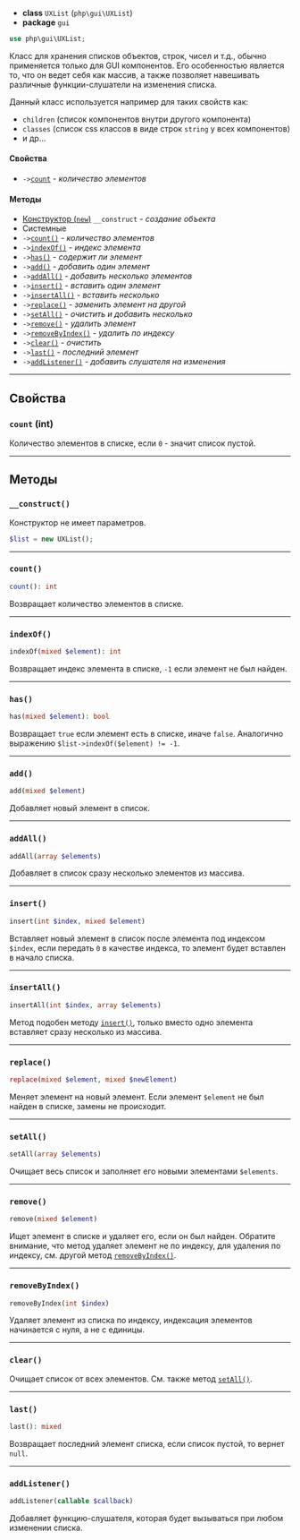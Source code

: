 - **class** `UXList` (`php\gui\UXList`)
- **package** `gui`

```php
use php\gui\UXList;
```

Класс для хранения списков объектов, строк, чисел и т.д., обычно применяется только для GUI компонентов. Его особенностью является то, что он ведет себя как массив, а также позволяет навешивать различные функции-слушатели на изменения списка.

Данный класс используется например для таких свойств как:
- `children` (список компонентов внутри другого компонента)
- `classes` (список css классов в виде строк `string` у всех компонентов)
- и др...

#### Свойства
 - `->`[`count`](#count-int) - _количество элементов_

#### Методы
- [Конструктор (`new`)](#__construct) `__construct` - _создание объекта_
- Системные
 - `->`[`count()`](#count) - _количество элементов_
 - `->`[`indexOf()`](#indexof) - _индекс элемента_
 - `->`[`has()`](#has) - _содержит ли элемент_
 - `->`[`add()`](#add) - _добавить один элемент_
 - `->`[`addAll()`](#addall) - _добавить несколько элементов_
 - `->`[`insert()`](#insert) - _вставить один элемент_
 - `->`[`insertAll()`](#insertall) - _вставить несколько_
 - `->`[`replace()`](#replace) - _заменить элемент на другой_
 - `->`[`setAll()`](#setAll) - _очистить и добавить несколько_
 - `->`[`remove()`](#remove) - _удалить элемент_
 - `->`[`removeByIndex()`](#removebyindex) - _удалить по индексу_
 - `->`[`clear()`](#clear) - _очистить_
 - `->`[`last()`](#last) - _последний элемент_
 - `->`[`addListener()`](#addlistener) - _добавить слушателя на изменения_

---

## Свойства

### `count` (int)
Количество элементов в списке, если `0` - значит список пустой.

---

## Методы

### `__construct()`
Конструктор не имеет параметров. 
```php
$list = new UXList();
```

---

### `count()`
```php
count(): int
```
Возвращает количество элементов в списке.

---

### `indexOf()`
```php
indexOf(mixed $element): int
```
Возвращает индекс элемента в списке, `-1` если элемент не был найден.

---

### `has()`
```php
has(mixed $element): bool
```
Возвращает `true` если элемент есть в списке, иначе `false`. Аналогично выражению `$list->indexOf($element) != -1`.

---

### `add()`
```php
add(mixed $element)
```
Добавляет новый элемент в список.

---

### `addAll()`
```php
addAll(array $elements)
```
Добавляет в список сразу несколько элементов из массива.

---

### `insert()`
```php
insert(int $index, mixed $element)
```
Вставляет новый элемент в список после элемента под индексом `$index`, если передать `0` в качестве индекса, то элемент будет вставлен в начало списка.

---

### `insertAll()`
```php
insertAll(int $index, array $elements)
```
Метод подобен методу [`insert()`](#insert), только вместо одно элемента вставляет сразу несколько из массива.

---

### `replace()` 
```php
replace(mixed $element, mixed $newElement)
```
Меняет элемент на новый элемент. Если элемент `$element` не был найден в списке, замены не происходит.

---

### `setAll()`
```php
setAll(array $elements)
```
Очищает весь список и заполняет его новыми элементами `$elements`.

---

### `remove()`
```php
remove(mixed $element)
```
Ищет элемент в списке и удаляет его, если он был найден. Обратите внимание, что метод удаляет элемент не по индексу, для удаления по индексу, см. другой метод [`removeByIndex()`](#removebyindex).

---

### `removeByIndex()`
```php
removeByIndex(int $index)
```
Удаляет элемент из списка по индексу, индексация элементов начинается с нуля, а не с единицы.

---

### `clear()`
Очищает список от всех элементов. См. также метод [`setAll()`](#setall).

---

### `last()`
```php
last(): mixed
```
Возвращает последний элемент списка, если список пустой, то вернет `null`.

---

### `addListener()`
```php
addListener(callable $callback)
```
Добавляет функцию-слушателя, которая будет вызываться при любом изменении списка.